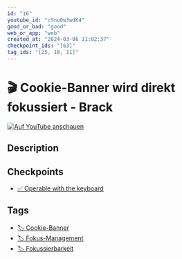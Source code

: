 ```yaml
---
id: "16"
youtube_id: "cSno0w3wdK4"
good_or_bad: "good"
web_or_app: "web"
created_at: "2024-03-06 11:02:37"
checkpoint_ids: "[63]"
tag_ids: "[25, 18, 11]"
---
```


# 🎬 Cookie-Banner wird direkt fokussiert - Brack

[![Auf YouTube anschauen](https://img.youtube.com/vi/cSno0w3wdK4/sddefault.jpg)](https://youtu.be/cSno0w3wdK4)

## Description



## Checkpoints

- [✅ Operable with the keyboard](/en/wcag/2.1.1-keyboard/operable-with-the-keyboard)

## Tags

- [🏷️ Cookie-Banner](/en/tags/cookie-banner)
- [🏷️ Fokus-Management](/en/tags/fokus-management)
- [🏷️ Fokussierbarkeit](/en/tags/fokussierbarkeit)

